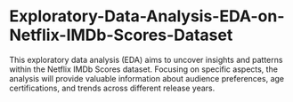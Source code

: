 # Exploratory-Data-Analysis-EDA-on-Netflix-IMDb-Scores-Dataset
This exploratory data analysis (EDA) aims to uncover insights and patterns within the Netflix IMDb Scores dataset. Focusing on specific aspects, the analysis will provide valuable information about audience preferences, age certifications, and trends across different release years.
